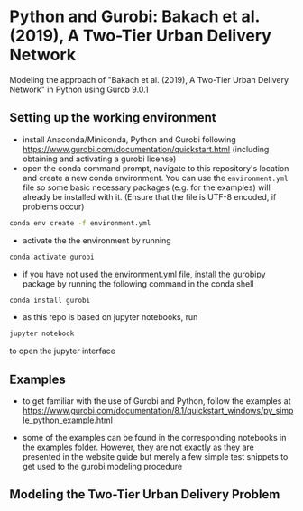 # Python and Gurobi: Bakach et al. (2019), A Two-Tier Urban Delivery Network

Modeling the approach of "Bakach et al. (2019), A Two-Tier Urban Delivery Network" in Python using Gurob 9.0.1

## Setting up the working environment
* install Anaconda/Miniconda, Python and Gurobi following https://www.gurobi.com/documentation/quickstart.html (including obtaining and activating a gurobi license)
* open the conda command prompt, navigate to this repository's location and create a new conda environment. You can use the `environment.yml` file so some basic necessary packages (e.g. for the examples) will already be installed with it. (Ensure that the file is UTF-8 encoded, if problems occur)
```bash
conda env create -f environment.yml
```
* activate the the environment by running
```bash
conda activate gurobi
```
* if you have not used the environment.yml file, install the gurobipy package by running the following command in the conda shell
```bash
conda install gurobi
```
* as this repo is based on jupyter notebooks, run
```bash
jupyter notebook
```
to open the jupyter interface

## Examples
* to get familiar with the use of Gurobi and Python, follow the examples at https://www.gurobi.com/documentation/8.1/quickstart_windows/py_simple_python_example.html

* some of the examples can be found in the corresponding notebooks in the examples folder. However, they are not exactly as they are presented in the website guide but merely a few simple test snippets to get used to the gurobi modeling procedure


## Modeling the Two-Tier Urban Delivery Problem

